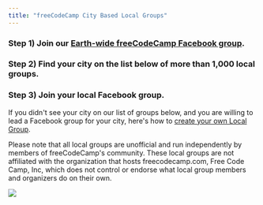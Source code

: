 ```yaml
---
title: "freeCodeCamp City Based Local Groups"
---
```


### Step 1) Join our [Earth-wide freeCodeCamp Facebook group](https://www.facebook.com/groups/freeCodeCampEarth/).

### Step 2) Find your city on the list below of more than 1,000 local groups.

### Step 3) Join your local Facebook group.

If you didn't see your city on our list of groups below, and you are willing to lead a Facebook group for your city, here's how to [create your own Local Group](http://forum.freecodecamp.com/t/how-to-create-a-local-group-for-your-city/19532).

Please note that all local groups are unofficial and run independently by members of freeCodeCamp's community. These local groups are not affiliated with the organization that hosts freecodecamp.com, Free Code Camp, Inc, which does not control or endorse what local group members and organizers do on their own.

![](//discourse-user-assets.s3.amazonaws.com/original/3X/0/a/0aff361f8a6995c5d5c24e05f34e16347bd738e4.png)
